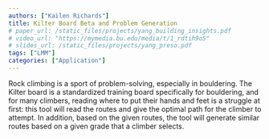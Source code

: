 ```yaml
---
authors: ["Kailen Richards"]
title: Kilter Board Beta and Problem Generation
# paper_url: /static_files/projects/yang_building_insights.pdf
# video_url: "https://mymedia.bu.edu/media/t/1_rdtih9o5"
# slides_url: /static_files/projects/yang_preso.pdf
tags: ["LMM"]
categories: ["Application"]
---
```


Rock climbing is a sport of problem-solving, especially in bouldering. The Kilter board is a standardized training board specifically for bouldering, and for many climbers, reading where to put their hands and feet is a struggle at first: this tool will read the routes and give the optimal path for the climber to attempt. In addition, based on the given routes, the tool will generate similar routes based on a given grade that a climber selects. 
